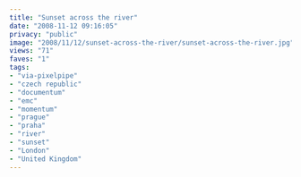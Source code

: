 ```yaml
---
title: "Sunset across the river"
date: "2008-11-12 09:16:05"
privacy: "public"
image: "2008/11/12/sunset-across-the-river/sunset-across-the-river.jpg"
views: "71"
faves: "1"
tags:
- "via-pixelpipe"
- "czech republic"
- "documentum"
- "emc"
- "momentum"
- "prague"
- "praha"
- "river"
- "sunset"
- "London"
- "United Kingdom"
---
```

<a href="/photos/2008/11/12/sunset-across-the-river"></a>
